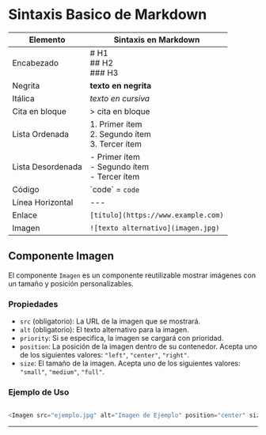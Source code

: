 # Sintaxis Basico de Markdown

| Elemento          | Sintaxis en Markdown                                |
| ----------------- | --------------------------------------------------- |
| Encabezado        | # H1<br>## H2<br>### H3                             |
| Negrita           | **texto en negrita**                                |
| Itálica           | _texto en cursiva_                                  |
| Cita en bloque    | > cita en bloque                                    |
| Lista Ordenada    | 1. Primer ítem<br>2. Segundo ítem<br>3. Tercer ítem |
| Lista Desordenada | - Primer ítem<br>- Segundo ítem<br>- Tercer ítem    |
| Código            | &#96;code&#96; = `code`                          |
| Línea Horizontal  | ---                                                 |
| Enlace            | `[título](https://www.example.com)`             |
| Imagen            | `![texto alternativo](imagen.jpg)`              |

## Componente Imagen

El componente `Imagen` es un componente reutilizable mostrar imágenes con un tamaño y posición personalizables.

### Propiedades

- `src` (obligatorio): La URL de la imagen que se mostrará.
- `alt` (obligatorio): El texto alternativo para la imagen.
- `priority`: Si se especifica, la imagen se cargará con prioridad.
- `position`: La posición de la imagen dentro de su contenedor. Acepta uno de los siguientes valores: `"left"`, `"center"`, `"right"`.
- `size`: El tamaño de la imagen. Acepta uno de los siguientes valores: `"small"`, `"medium"`, `"full"`.

### Ejemplo de Uso

```js

<Imagen src="ejemplo.jpg" alt="Imagen de Ejemplo" position="center" size="medium"/>

```
---
